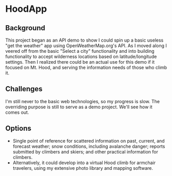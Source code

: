 # HoodApp
## Background
This project began as an API demo to show I could spin up a basic useless "get the weather" app using OpenWeatherMap.org's API. As I moved along I veered off from the basic "Select a city" functionality and into building functionality to accept wilderness locations based on latitude/longitude settings. Then I realized there could be an actual use for this demo if it focused on Mt. Hood, and serving the information needs of those who climb it. 
## Challenges
I'm still never to the basic web technologies, so my progress is slow. The overriding purpose is still to serve as a demo project. We'll see how it comes out. 
## Options
- Single point of reference for scattered information on past, current, and forecast weather; snow conditions, including avalanche danger; reports submitted by climbers and skiers; and other practical information for climbers.
- Alternatively, it could develop into a virtual Hood climb for armchair travelers, using my extensive photo library and mapping software. 
